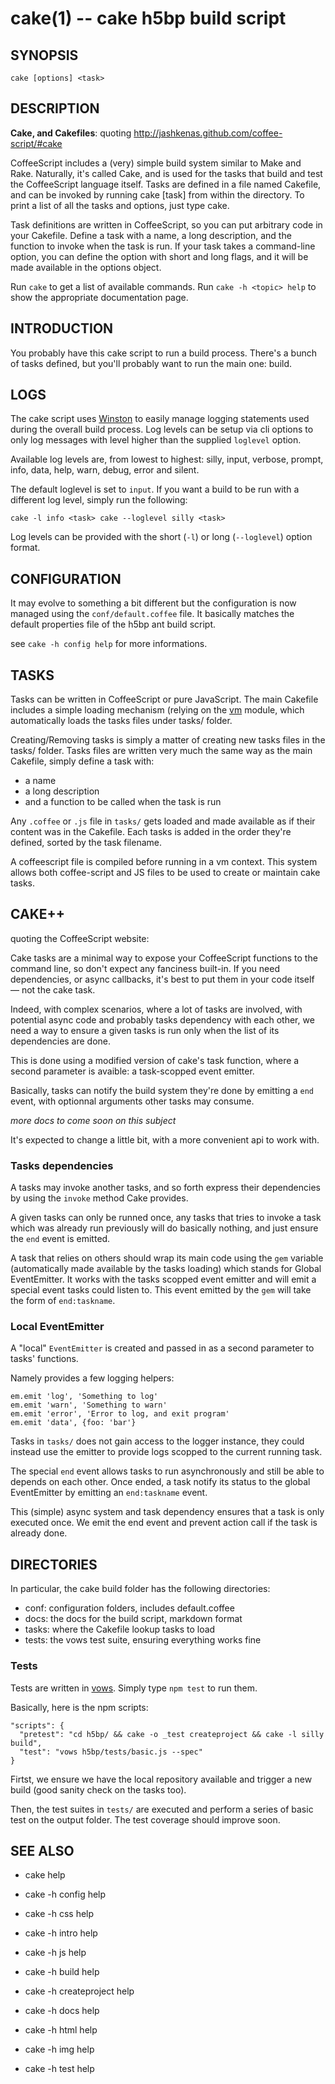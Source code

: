 cake(1) -- cake h5bp build script
=================================

## SYNOPSIS

    cake [options] <task>

## DESCRIPTION

**Cake, and Cakefiles**: quoting
http://jashkenas.github.com/coffee-script/#cake

CoffeeScript includes a (very) simple build system similar to Make and
Rake. Naturally, it's called Cake, and is used for the tasks that build
and test the CoffeeScript language itself. Tasks are defined in a file
named Cakefile, and can be invoked by running cake [task] from within
the directory. To print a list of all the tasks and options, just type
cake.

Task definitions are written in CoffeeScript, so you can put arbitrary
code in your Cakefile. Define a task with a name, a long description,
and the function to invoke when the task is run. If your task takes a
command-line option, you can define the option with short and long
flags, and it will be made available in the options object.

Run `cake` to get a list of available commands. Run `cake -h <topic>
help` to show the appropriate documentation page.

## INTRODUCTION

You probably have this cake script to run a build process. There's a
bunch of tasks defined, but you'll probably want to run the main one:
build.

## LOGS

The cake script uses [Winston](https://github.com/indexzero/winston) to
easily manage logging statements used during the overall build process.
Log levels can be setup via cli options to only log messages with level
higher than the supplied `loglevel` option.

Available log levels are, from lowest to highest: silly, input, verbose,
prompt, info, data, help, warn, debug, error and silent.

The default loglevel is set to `input`. If you want a build to be run
with a different log level, simply run the following:

    cake -l info <task> cake --loglevel silly <task>

Log levels can be provided with the short (`-l`) or long (`--loglevel`)
option format.

## CONFIGURATION

It may evolve to something a bit different but the configuration is now
managed using the `conf/default.coffee` file. It basically matches the
default properties file of the h5bp ant build script.

see `cake -h config help` for more informations.

## TASKS

Tasks can be written in CoffeeScript or pure JavaScript. The main
Cakefile includes a simple loading mechanism (relying on the
[vm](http://nodejs.org/docs/v0.5.10/api/vm.html) module, which
automatically loads the tasks files under tasks/ folder.

Creating/Removing tasks is simply a matter of creating new tasks files
in the tasks/ folder. Tasks files are written very much the same way as
the main Cakefile, simply define a task with:

* a name
* a long description
* and a function to be called when the task is run

Any `.coffee` or `.js` file in `tasks/` gets loaded and made available
as if their content was in the Cakefile. Each tasks is added in the
order they're defined, sorted by the task filename.

A coffeescript file is compiled before running in a vm context. This
system allows both coffee-script and JS files to be used to create or
maintain cake tasks.

## CAKE++

quoting the CoffeeScript website:

Cake tasks are a minimal way to expose your CoffeeScript functions to
the command line, so don't expect any fanciness built-in. If you need
dependencies, or async callbacks, it's best to put them in your code
itself — not the cake task.

Indeed, with complex scenarios, where a lot of tasks are involved, with
potential async code and probably tasks dependency with each other, we
need a way to ensure a given tasks is run only when the list of its
dependencies are done.

This is done using a modified version of cake's task function, where a
second parameter is avaible: a task-scopped event emitter.

Basically, tasks can notify the build system they're done by emitting a
`end` event, with optionnal arguments other tasks may consume.

*more docs to come soon on this subject*

It's expected to change a little bit, with a more convenient api to work
with.

### Tasks dependencies

A tasks may invoke another tasks, and so forth express their
dependencies by using the `invoke` method Cake provides.

A given tasks can only be runned once, any tasks that tries to invoke a
task which was already run previously will do basically nothing, and
just ensure the `end` event is emitted.

A task that relies on others should wrap its main code using the `gem`
variable (automatically made available by the tasks loading) which
stands for Global EventEmitter. It works with the tasks scopped event
emitter and will emit a special event tasks could listen to. This event
emitted by the `gem` will take the form of `end:taskname`.

### Local EventEmitter

A "local" `EventEmitter` is created and passed in as a second parameter
to tasks' functions.

Namely provides a few logging helpers:

    em.emit 'log', 'Something to log' 
    em.emit 'warn', 'Something to warn'
    em.emit 'error', 'Error to log, and exit program' 
    em.emit 'data', {foo: 'bar'}

Tasks in `tasks/` does not gain access to the logger instance, they
could instead use the emitter to provide logs scopped to the current
running task.

The special `end` event allows tasks to run asynchronously and still be
able to depends on each other. Once ended, a task notify its status to
the global EventEmitter by emitting an `end:taskname` event.

This (simple) async system and task dependency ensures that a task is
only executed once. We emit the end event and prevent action call if the
task is already done.

## DIRECTORIES

In particular, the cake build folder has the following directories:

* conf: configuration folders, includes default.coffee
* docs: the docs for the build script, markdown format
* tasks: where the Cakefile lookup tasks to load
* tests: the vows test suite, ensuring everything works fine

### Tests

Tests are written in [vows](http://vowsjs.org/). Simply type `npm test`
to run them.

Basically, here is the npm scripts:

    "scripts": {
      "pretest": "cd h5bp/ && cake -o _test createproject && cake -l silly build",
      "test": "vows h5bp/tests/basic.js --spec"
    }

Firtst, we ensure we have the local repository available and trigger a
new build (good sanity check on the tasks too).

Then, the test suites in `tests/` are executed and perform a series of
basic test on the output folder. The test coverage should improve soon.

## SEE ALSO


* cake help
* cake -h config help
* cake -h css help
* cake -h intro help
* cake -h js help

* cake -h build help
* cake -h createproject help
* cake -h docs help
* cake -h html help
* cake -h img help
* cake -h test help
